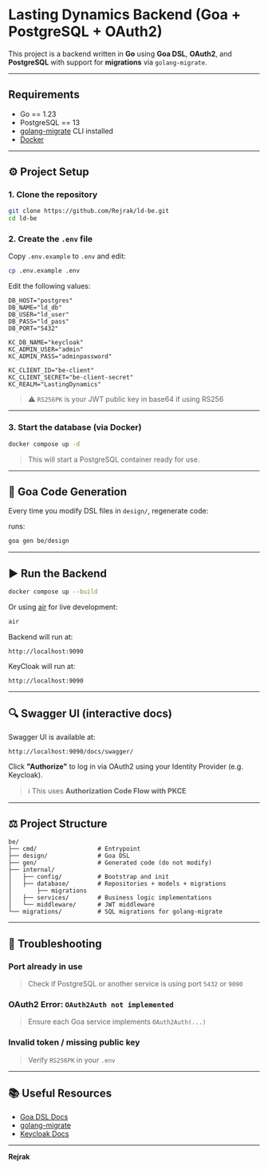 # Lasting Dynamics Backend (Goa + PostgreSQL + OAuth2)

This project is a backend written in **Go** using **Goa DSL**, **OAuth2**, and **PostgreSQL** with support for **migrations** via `golang-migrate`.

---

## Requirements

- Go == 1.23 
- PostgreSQL == 13
- [golang-migrate](https://github.com/golang-migrate/migrate) CLI installed
- [Docker](https://www.docker.com/)

---

## ⚙️ Project Setup

### 1. Clone the repository
```bash
git clone https://github.com/Rejrak/ld-be.git
cd ld-be
```

### 2. Create the `.env` file

Copy `.env.example` to `.env` and edit:

```bash
cp .env.example .env
```

Edit the following values:

```env
DB_HOST="postgres"
DB_NAME="ld_db"
DB_USER="ld_user"
DB_PASS="ld_pass"
DB_PORT="5432"

KC_DB_NAME="keycloak"
KC_ADMIN_USER="admin"
KC_ADMIN_PASS="adminpassword"

KC_CLIENT_ID="be-client"
KC_CLIENT_SECRET="be-client-secret"
KC_REALM="LastingDynamics"
```

> ⚠️ `RS256PK` is your JWT public key in base64 if using RS256

---

### 3. Start the database (via Docker)

```bash
docker compose up -d
```

> This will start a PostgreSQL container ready for use.

---

## 🚀 Goa Code Generation

Every time you modify DSL files in `design/`, regenerate code:

runs:
```bash
goa gen be/design
```

---

## ▶️ Run the Backend

```bash
docker compose up --build
```

Or using [air](https://github.com/cosmtrek/air) for live development:

```bash
air
```

Backend will run at:
```
http://localhost:9090
```

KeyCloak will run at:
```
http://localhost:9090
```
---

## 🔍 Swagger UI (interactive docs)

Swagger UI is available at:
```
http://localhost:9090/docs/swagger/
```

Click **"Authorize"** to log in via OAuth2 using your Identity Provider (e.g. Keycloak).

> ℹ️ This uses **Authorization Code Flow with PKCE**

---

## ⚖️ Project Structure

```
be/
├── cmd/                 # Entrypoint
├── design/              # Goa DSL
├── gen/                 # Generated code (do not modify)
├── internal/
│   ├── config/          # Bootstrap and init
│   ├── database/        # Repositories + models + migrations
│       ├── migrations
│   ├── services/        # Business logic implementations
│   └── middleware/      # JWT middleware
└── migrations/          # SQL migrations for golang-migrate
```

---

## 🧠 Troubleshooting

### Port already in use
> Check if PostgreSQL or another service is using port `5432` or `9090`

### OAuth2 Error: `OAuth2Auth not implemented`
> Ensure each Goa service implements `OAuth2Auth(...)`

### Invalid token / missing public key
> Verify `RS256PK` in your `.env`

---

## 📚 Useful Resources
- [Goa DSL Docs](https://goa.design/)
- [golang-migrate](https://github.com/golang-migrate/migrate)
- [Keycloak Docs](https://www.keycloak.org/docs/)

---

**Rejrak**


